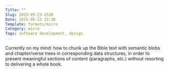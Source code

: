 ```yaml
---
Title: ""
Slug: 2015-05-23-1530
Date: 2015-05-23 15:30
Template: formats/micro
Category: micro
Tags: software development, design
...
```


Currently on my mind: how to chunk up the Bible text with semantic blobs and
chapter/verse trees in corresponding data structures, in order to present
meaningful sections of content (paragraphs, etc.) without resorting to 
delivering a whole book.